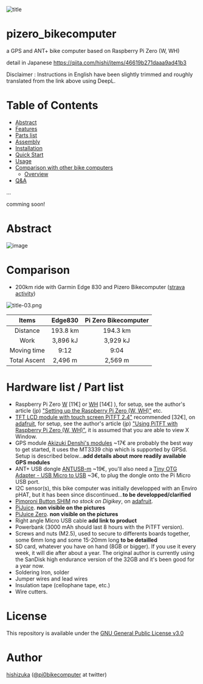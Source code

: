 ![title](https://user-images.githubusercontent.com/12926652/73185921-4c3eb580-4162-11ea-863a-d7d973150ecf.png)

# pizero_bikecomputer
a GPS and ANT+ bike computer based on Raspberry Pi Zero (W, WH)

detail in Japanese
https://qiita.com/hishi/items/46619b271daaa9ad41b3

Disclaimer : Instructions in English have been slightly trimmed and roughly translated from the link above using DeepL.

# Table of Contents

- [Abstract](#abstract)
- [Features](#features)
- [Parts list](#Part-list)
- [Assembly](#assembly)
- [Installation](#installation)
- [Quick Start](#quick-start)
- [Usage](#usage)
- [Comparison with other bike computers](#comparison)
  - [Overview](#overview)
- [Q&A](#qa)


...

comming soon!


# Abstract

![image](https://qiita-user-contents.imgix.net/https%3A%2F%2Fqiita-image-store.s3.ap-northeast-1.amazonaws.com%2F0%2F100741%2Fa6746d2f-bae0-a511-f6e7-972d4c6bc592.png?ixlib=rb-1.2.2&auto=format&gif-q=60&q=75&w=1400&fit=max&s=a8197e8537ebdd4fcd490776442855c7)

# Comparison

- 200km ride with Garmin Edge 830 and Pizero Bikecomputer ([strava activity](https://www.strava.com/activities/2834588492))

![title-03.png](https://qiita-image-store.s3.ap-northeast-1.amazonaws.com/0/100741/b355cb92-8e7f-6b3f-7cd0-98ba8803a56c.png)

| Items | Edge830 | Pi Zero Bikecomputer |
|:-:|:-:|:-:|
| Distance | 193.8 km  | 194.3 km  |
| Work |  3,896 kJ | 3,929 kJ  |
| Moving time | 9:12 | 9:04  |
| Total Ascent | 2,496 m | 2,569 m |


# Hardware list / Part list
 * Raspberry Pi Zero [W](https://www.kubii.fr/cartes-raspberry-pi/1851-raspberry-pi-zero-w-kubii-3272496006997.html) [11€] or  [WH](https://www.kubii.fr/cartes-raspberry-pi/2076-raspberry-pi-zero-wh-kubii-3272496009394.html) [14€] ), for setup, see the author's article (jp) ["Setting up the Raspberry Pi Zero (W, WH)"](https://qiita.com/hishi/items/8bdfd9d72fa8fe2e7573) etc.
 * [TFT LCD module with touch screen PiTFT 2.4"](https://www.digikey.fr/products/fr?keywords=%201528-2048-ND%20) recommended [32€], on [adafruit](https://www.adafruit.com/product/2455), for setup, see the author's article (jp) ["Using PiTFT with Raspberry Pi Zero (W, WH)"](https://qiita.com/hishi/items/bdd630666277e4f8162a), it is assumed that you are able to view X Window.
 * GPS module [Akizuki Denshi's modules](http://akizukidenshi.com/catalog/g/gK-09991/) ~17€ are probably the best way to get started, it uses the MT3339 chip which is supported by GPSd. Setup is described below...**add details about more readily available GPS modules**
 * ANT+ USB dongle [ANTUSB-m](https://www.digikey.fr/product-detail/fr/garmin-canada-inc/ANTUSB-M/1094-1009-ND/3947399) ~19€, you'll also need a [Tiny OTG Adapter - USB Micro to USB](https://www.digikey.fr/products/fr?keywords=%201528-1597-ND%20) ~3€, to plug the dongle onto the Pi Micro USB port.
 * I2C sensor(s), this bike computer was initially developped with an Enviro pHAT, but it has been since discontinued...**to be developped/clarified**
 * [Pimoroni Button SHIM](https://www.digikey.fr/products/fr?keywords=%201528-2402-ND%20) *no stock on Digikey*, on [adafruit](https://www.adafruit.com/product/3582).
 * [PiJuice](https://uk.pi-supply.com/products/pijuice-standard). **non visible on the pictures**
 * [PiJuice Zero](https://uk.pi-supply.com/products/pijuice-zero). **non visible on the pictures**
 * Right angle Micro USB cable **add link to product**
 * Powerbank (3000 mAh should last 8 hours with the PiTFT version).
 * Screws and nuts (M2.5), used to secure to differents boards together, some 6mm long and some 15-20mm long **to be detailled**
 * SD card, whatever you have on hand (8GB or bigger). If you use it every week, it will die after about a year. The original author is currently using the SanDisk high endurance version of the 32GB and it's been good for a year now.
 * Soldering Iron, solder
 * Jumper wires and lead wires
 * Insulation tape (cellophane tape, etc.)
 * Wire cutters.
 
# License

This repository is available under the [GNU General Public License v3.0](https://github.com/hishizuka/pizero_bikecomputer/blob/master/LICENSE)

# Author

[hishizuka](https://github.com/hishizuka/) ([@pi0bikecomputer](https://twitter.com/pi0bikecomputer) at twitter)
